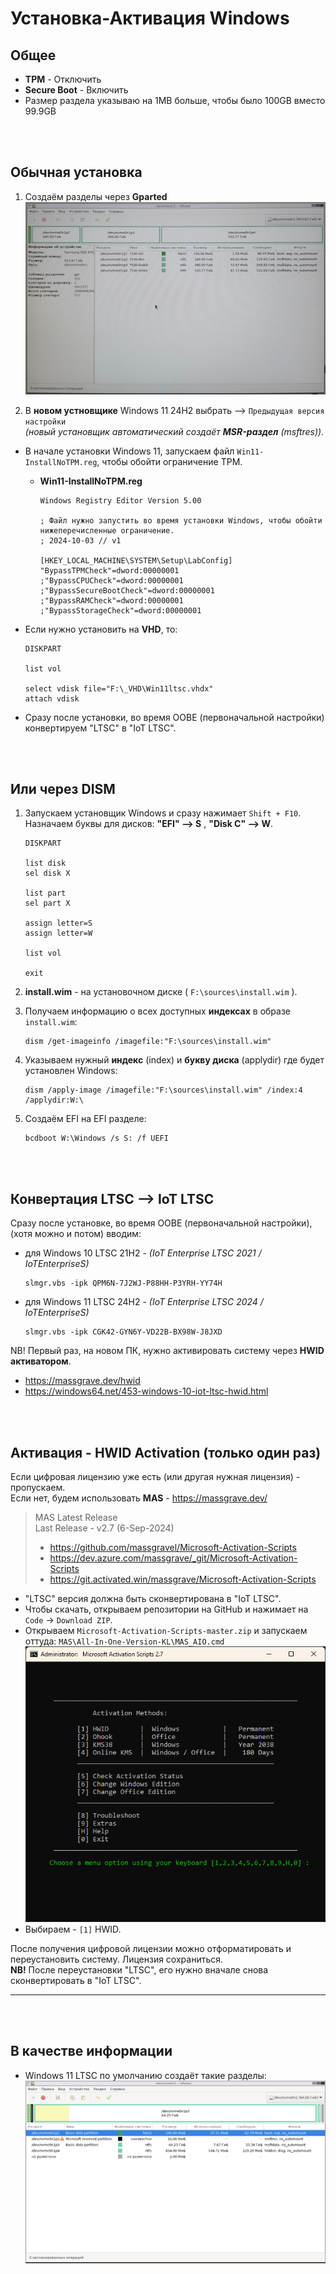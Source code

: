 # Установка-Активация Windows

## Общее

- **TPM** - Отключить
- **Secure Boot** - Включить
- Размер раздела указываю на 1MB больше, чтобы было 100GB вместо 99.9GB



<br /><br />
## Обычная установка

1. Создаём разделы через **Gparted**  
  ![img](i/004.jpg)

2. В **новом устновщике** Windows 11 24H2 выбрать --> `Предыдущая версия настройки`  
   *(новый установщик автоматический создаёт **MSR-раздел** (msftres)).*

- В начале установки Windows 11, запускаем файл `Win11-InstallNoTPM.reg`, чтобы обойти ограничение TPM.
  - **Win11-InstallNoTPM.reg**
    ```
    Windows Registry Editor Version 5.00
    
    ; Файл нужно запустить во время установки Windows, чтобы обойти нижеперечисленные ограничение.
    ; 2024-10-03 // v1
    
    [HKEY_LOCAL_MACHINE\SYSTEM\Setup\LabConfig]
    "BypassTPMCheck"=dword:00000001
    ;"BypassCPUCheck"=dword:00000001
    ;"BypassSecureBootCheck"=dword:00000001
    ;"BypassRAMCheck"=dword:00000001
    ;"BypassStorageCheck"=dword:00000001
    ```

- Если нужно установить на **VHD**, то:
  ```
  DISKPART
  
  list vol
  
  select vdisk file="F:\_VHD\Win11ltsc.vhdx"
  attach vdisk
  ```

- Сразу после установки, во время OOBE (первоначальной настройки) конвертируем "LTSC" в "IoT LTSC".



<br /><br />
## Или через DISM

1. Запускаем установщик Windows и сразу нажимает `Shift + F10`.  
   Назначаем буквы для дисков: **"EFI" --> S** , **"Disk C" --> W**.
   ```
   DISKPART
   
   list disk
   sel disk X
   
   list part
   sel part X
   
   assign letter=S
   assign letter=W
   
   list vol
   
   exit
   ```

2. **install.wim** - на установочном диске ( `F:\sources\install.wim` ).
   
3. Получаем информацию о всех доступных **индексах** в образе `install.wim`:
   ```
   dism /get-imageinfo /imagefile:"F:\sources\install.wim"
   ```

4. Указываем нужный **индекс** (index) и **букву диска** (applydir) где будет установлен Windows:
   ```
   dism /apply-image /imagefile:"F:\sources\install.wim" /index:4 /applydir:W:\
   ```

5. Создаём EFI на EFI разделе:
   ```
   bcdboot W:\Windows /s S: /f UEFI
   ```



<br /><br />
## Конвертация LTSC --> IoT LTSC

Сразу после установке, во время OOBE (первоначальной настройки), (хотя можно и потом) вводим:

- для Windows 10 LTSC 21H2 - *(IoT Enterprise LTSC 2021 / IoTEnterpriseS)*
  ```
  slmgr.vbs -ipk QPM6N-7J2WJ-P88HH-P3YRH-YY74H
  ```
   
- для Windows 11 LTSC 24H2 - *(IoT Enterprise LTSC 2024 / IoTEnterpriseS)*
  ```
  slmgr.vbs -ipk CGK42-GYN6Y-VD22B-BX98W-J8JXD
  ```

NB! Первый раз, на новом ПК, нужно активировать систему через **HWID активатором**.

- https://massgrave.dev/hwid
- https://windows64.net/453-windows-10-iot-ltsc-hwid.html



<br /><br />
## Активация - HWID Activation (только один раз)
Если цифровая лицензию уже есть (или другая нужная лицензия) - пропускаем.  
Если нет, будем использовать **MAS** - https://massgrave.dev/

> MAS Latest Release  
> Last Release - v2.7 (6-Sep-2024)
> - https://github.com/massgravel/Microsoft-Activation-Scripts
> - https://dev.azure.com/massgrave/_git/Microsoft-Activation-Scripts
> - https://git.activated.win/massgrave/Microsoft-Activation-Scripts

- "LTSC" версия должна быть сконвертирована в "IoT LTSC".
- Чтобы скачать, открываем репозитории на GitHub и нажимает на `Code` → `Download ZIP`.
- Открываем `Microsoft-Activation-Scripts-master.zip` и запускаем оттуда: `MAS\All-In-One-Version-KL\MAS_AIO.cmd`  
  ![img](i/002.png)
- Выбираем - `[1]` HWID.

После получения цифровой лицензии можно отформатировать и переустановить систему. Лицензия сохраниться.  
**NB!** После переустановки "LTSC", его нужно вначале снова сконвертировать в "IoT LTSC".





*****************************************************
<br /><br />


## В качестве информации

- Windows 11 LTSC по умолчанию создаёт такие разделы:  
  ![img](i/001.png)













